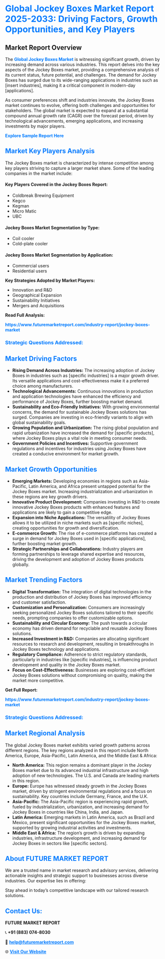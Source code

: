 <h1 style="color: #007BFF;">Global Jockey Boxes Market Report 2025-2033: Driving Factors, Growth Opportunities, and Key Players</h1>

<section id="overview">
<h2>Market Report Overview</h2>
<p>The <a href="https://www.futuremarketreport.com/industry-report/jockey-boxes-market" style="color: #007BFF; text-decoration: none;"><strong>Global Jockey Boxes Market</strong></a> is witnessing significant growth, driven by increasing demand across various industries. This report delves into the key aspects of the Jockey Boxes market, providing a comprehensive analysis of its current status, future potential, and challenges. The demand for Jockey Boxes has surged due to its wide-ranging applications in industries such as [insert industries], making it a critical component in modern-day [applications].</p>
<p>As consumer preferences shift and industries innovate, the Jockey Boxes market continues to evolve, offering both challenges and opportunities for stakeholders. The global market is expected to expand at a substantial compound annual growth rate (CAGR) over the forecast period, driven by technological advancements, emerging applications, and increasing investments by major players.</p>
</section>

<section id="overview">
<p><a href="https://www.futuremarketreport.com/request-sample/reportId=107375" style="color: #007BFF; text-decoration: none;"><strong>Explore Sample Report Here</strong></a></p>
</section>

<section id="key-players">
<h2 style="color: #007BFF;">Market Key Players Analysis</h2>
<p>The Jockey Boxes market is characterized by intense competition among key players striving to capture a larger market share. Some of the leading companies in the market include:</p>
<h4>Key Players Covered in the Jockey Boxes Report:</h4>
<ul><li>Coldbreak Brewing Equipment</li><li>Kegco</li><li>Kegman</li><li>Micro Matic</li><li>UBC</li></ul>
<h4>Jockey Boxes Market Segmentation by Type:</h4>
<ul><li>Coil cooler</li><li>Cold-plate cooler</li></ul>

<h4>Jockey Boxes Market Segmentation by Application:</h4>
<ul><li>Commercial users</li><li>Residential users</li></ul>
<p><strong>Key Strategies Adopted by Market Players:</strong></p>
<ul>
<li>Innovation and R&D</li>
<li>Geographical Expansion</li>
<li>Sustainability Initiatives</li>
<li>Mergers and Acquisitions</li>
</ul>
</section>

<section>
<p><strong>Read Full Analysis: </strong></p><a href="https://www.futuremarketreport.com/industry-report/jockey-boxes-market" style="color: #007BFF; text-decoration: none;"><strong>https://www.futuremarketreport.com/industry-report/jockey-boxes-market</strong></a>
<h3 style="color: #007BFF;">Strategic Questions Addressed:</h3>
</section>

<section id="driving-factors">
<h2 style="color: #007BFF;">Market Driving Factors</h2>
<ul>
<li><strong>Rising Demand Across Industries:</strong> The increasing adoption of Jockey Boxes in industries such as [specific industries] is a major growth driver. Its versatile applications and cost-effectiveness make it a preferred choice among manufacturers.</li>
<li><strong>Technological Advancements:</strong> Continuous innovations in production and application technologies have enhanced the efficiency and performance of Jockey Boxes, further boosting market demand.</li>
<li><strong>Sustainability and Eco-Friendly Initiatives:</strong> With growing environmental concerns, the demand for sustainable Jockey Boxes solutions has surged. Companies are investing in eco-friendly variants to align with global sustainability goals.</li>
<li><strong>Growing Population and Urbanization:</strong> The rising global population and rapid urbanization have increased the demand for [specific products], where Jockey Boxes plays a vital role in meeting consumer needs.</li>
<li><strong>Government Policies and Incentives:</strong> Supportive government regulations and incentives for industries using Jockey Boxes have created a conducive environment for market growth.</li>
</ul>
</section>

<section id="growth-opportunities">
<h2 style="color: #007BFF;">Market Growth Opportunities</h2>
<ul>
<li><strong>Emerging Markets:</strong> Developing economies in regions such as Asia-Pacific, Latin America, and Africa present untapped potential for the Jockey Boxes market. Increasing industrialization and urbanization in these regions are key growth drivers.</li>
<li><strong>Innovative Product Development:</strong> Companies investing in R&D to create innovative Jockey Boxes products with enhanced features and applications are likely to gain a competitive edge.</li>
<li><strong>Expansion into Niche Applications:</strong> The versatility of Jockey Boxes allows it to be utilized in niche markets such as [specific niches], creating opportunities for growth and diversification.</li>
<li><strong>E-commerce Growth:</strong> The rise of e-commerce platforms has created a surge in demand for Jockey Boxes used in [specific applications], further boosting market growth.</li>
<li><strong>Strategic Partnerships and Collaborations:</strong> Industry players are forming partnerships to leverage shared expertise and resources, driving the development and adoption of Jockey Boxes products globally.</li>
</ul>
</section>

<section id="trending-factors">
<h2 style="color: #007BFF;">Market Trending Factors</h2>
<ul>
<li><strong>Digital Transformation:</strong> The integration of digital technologies in the production and distribution of Jockey Boxes has improved efficiency and customer satisfaction.</li>
<li><strong>Customization and Personalization:</strong> Consumers are increasingly seeking personalized Jockey Boxes solutions tailored to their specific needs, prompting companies to offer customizable options.</li>
<li><strong>Sustainability and Circular Economy:</strong> The push towards a circular economy has driven demand for recyclable and reusable Jockey Boxes solutions.</li>
<li><strong>Increased Investment in R&D:</strong> Companies are allocating significant resources to research and development, resulting in breakthroughs in Jockey Boxes technology and applications.</li>
<li><strong>Regulatory Compliance:</strong> Adherence to strict regulatory standards, particularly in industries like [specific industries], is influencing product development and quality in the Jockey Boxes market.</li>
<li><strong>Focus on Cost-Effectiveness:</strong> Businesses are exploring cost-efficient Jockey Boxes solutions without compromising on quality, making the market more competitive.</li>
</ul>
</section>

<section>
<p><strong>Get Full Report: </strong></p><a href="https://www.futuremarketreport.com/industry-report/jockey-boxes-market" style="color: #007BFF; text-decoration: none;"><strong>https://www.futuremarketreport.com/industry-report/jockey-boxes-market</strong></a>
<h3 style="color: #007BFF;">Strategic Questions Addressed:</h3>
</section>


<section id="regional-analysis">
<h2 style="color: #007BFF;">Market Regional Analysis</h2>
<p>The global Jockey Boxes market exhibits varied growth patterns across different regions. The key regions analyzed in this report include North America, Europe, Asia-Pacific, Latin America, and the Middle East & Africa:</p>
<ul>
<li><strong>North America:</strong> This region remains a dominant player in the Jockey Boxes market due to its advanced industrial infrastructure and high adoption of new technologies. The U.S. and Canada are leading markets in this region.</li>
<li><strong>Europe:</strong> Europe has witnessed steady growth in the Jockey Boxes market, driven by stringent environmental regulations and a focus on sustainability. Key countries include Germany, France, and the U.K.</li>
<li><strong>Asia-Pacific:</strong> The Asia-Pacific region is experiencing rapid growth, fueled by industrialization, urbanization, and increasing demand for Jockey Boxes in countries like China, India, and Japan.</li>
<li><strong>Latin America:</strong> Emerging markets in Latin America, such as Brazil and Mexico, present significant opportunities for the Jockey Boxes market, supported by growing industrial activities and investments.</li>
<li><strong>Middle East & Africa:</strong> The region’s growth is driven by expanding industries, infrastructure development, and increasing demand for Jockey Boxes in sectors like [specific sectors].</li>
</ul>
</section>

<footer>
<h2 style="color: #007BFF;">About FUTURE MARKET REPORT</h2>
<p>We are a trusted name in market research and advisory services, delivering actionable insights and strategic support to businesses across diverse industries. Our expertise lies in offering:</p>

<p>Stay ahead in today’s competitive landscape with our tailored research solutions.</p>

<h2 style="color: #007BFF;">Contact Us:</h2>
<p><strong>FUTURE MARKET REPORT</strong></p>
<p>📞 <strong>+91 (883) 074-8030</strong></p>
<p>📧 <strong><a href="mailto:help@futuremarketreport.com" style="color: #007BFF;">help@futuremarketreport.com</a></strong></p>
<p>🌐 <strong><a href="https://www.futuremarketreport.com/" style="color: #007BFF;">Visit Our Website</a></strong></p>
</footer>